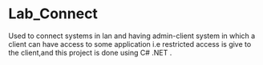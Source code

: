 # Lab_Connect
Used to connect systems in lan and having admin-client system in which a client can have access to some application i.e restricted access is give to the client,and this project is done using C# .NET .
